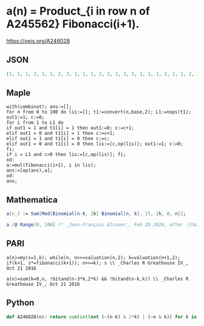 # a\(n\) \= Product\_\{i in row n of A245562\} Fibonacci\(i\+1\)\.
https://oeis.org/A246028
## JSON
```JSON
[1, 1, 1, 2, 1, 1, 2, 3, 1, 1, 1, 2, 2, 2, 3, 5, 1, 1, 1, 2, 1, 1, 2, 3, 2, 2, 2, 4, 3, 3, 5, 8, 1, 1, 1, 2, 1, 1, 2, 3, 1, 1, 1, 2, 2, 2, 3, 5, 2, 2, 2, 4, 2, 2, 4, 6, 3, 3, 3, 6, 5, 5, 8, 13, 1, 1, 1, 2, 1, 1, 2, 3, 1, 1, 1, 2, 2, 2, 3, 5, 1, 1, 1, 2, 1, 1, 2, 3, 2, 2, 2, 4, 3, 3, 5, 8, 2, 2, 2, 4, 2]
```
## Maple
```Maple
with(combinat); ans:=[];
for n from 0 to 100 do lis:=[]; t1:=convert(n,base,2); L1:=nops(t1); out1:=1; c:=0;
for i from 1 to L1 do
if out1 = 1 and t1[i] = 1 then out1:=0; c:=c+1;
elif out1 = 0 and t1[i] = 1 then c:=c+1;
elif out1 = 1 and t1[i] = 0 then c:=c;
elif out1 = 0 and t1[i] = 0 then lis:=[c,op(lis)]; out1:=1; c:=0;
fi;
if i = L1 and c>0 then lis:=[c,op(lis)]; fi;
od:
a:=mul(fibonacci(i+1), i in lis);
ans:=[op(ans),a];
od:
ans;
```
## Mathematica
```Mathematica
a[n_] := Sum[Mod[Binomial[n-k, 2k] Binomial[n, k], 2], {k, 0, n}];
```
```Mathematica
a /@ Range[0, 100] (* _Jean-François Alcover_, Feb 28 2020, after _Chai Wah Wu_ *)
```
## PARI
```PARI
a(n)=my(s=1,k); while(n, n>>=valuation(n,2); k=valuation(n+1,2); if(k>1, s*=fibonacci(k+1)); n>>=k); s \\ _Charles R Greathouse IV_, Oct 21 2016
```
```PARI
a(n)=sum(k=0,n, !bitand(n-3*k,2*k) && !bitand(n-k,k)) \\ _Charles R Greathouse IV_, Oct 21 2016
```
## Python
```Python
def A246028(n): return sum(int(not (~(n-k) & 2*k) | (~n & k)) for k in range(n+1)) # _Chai Wah Wu_, Sep 27 2021
```

